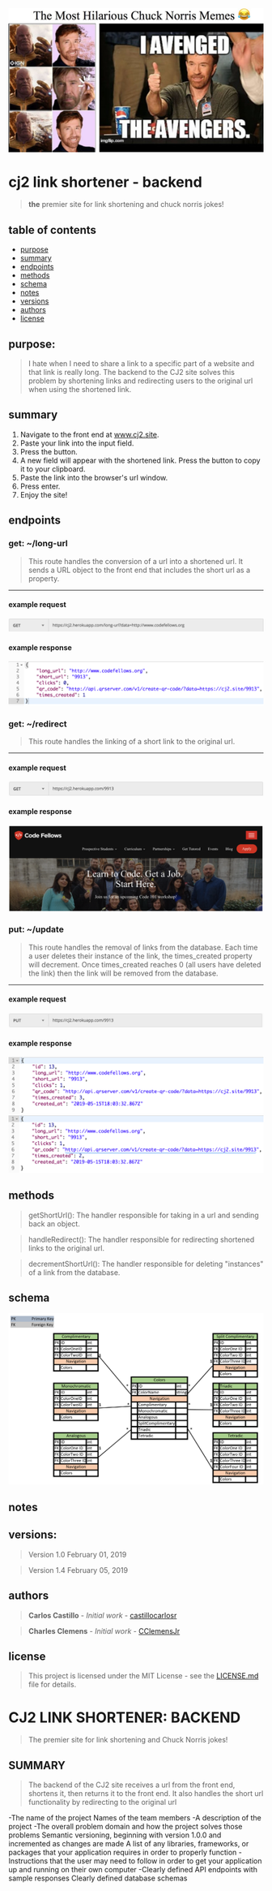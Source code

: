 ![alt text](https://github.com/cj2-site/cj2_backend/blob/master/assets/chucknorrismeme.jpg "chuck norris")

# cj2 link shortener - backend
> **the** premier site for link shortening and chuck norris jokes!

## table of contents
* [purpose](#purpose)
* [summary](#summary)
* [endpoints](#endpoints)
* [methods](#methods)
* [schema](#schema)
* [notes](#notes)
* [versions](#versions)
* [authors](#authors)
* [license](#license)



## purpose:
> I hate when I need to share a link to a specific part of a website and that link is really long. The backend to the CJ2 site solves this problem by shortening links and redirecting users to the original url when using the shortened link. 

## summary
1. Navigate to the front end at www.cj2.site.
2. Paste your link into the input field.
3. Press the button.
4. A new field will appear with the shortened link. Press the button to copy it to your clipboard.
5. Paste the link into the browser's url window.
6. Press enter.
7. Enjoy the site!

## endpoints
### get: ~/long-url
> This route handles the conversion of a url into a shortened url. It sends a URL object to the front end that includes the short url as a property.
___
#### example request
![alt text](https://github.com/cj2-site/cj2_backend/blob/master/assets/long-urlrequest.png "An example request")

#### example response
![alt text](https://github.com/cj2-site/cj2_backend/blob/master/assets/long-urlresponse.png "An example response")


### get: ~/redirect
> This route handles the linking of a short link to the original url.
___
#### example request
![alt text](https://github.com/cj2-site/cj2_backend/blob/master/assets/redirectrequest.png "An example request")

#### example response
![alt text](https://github.com/cj2-site/cj2_backend/blob/master/assets/redirectresponse.png "An example response")


### put: ~/update
> This route handles the removal of links from the database. Each time a user deletes their instance of the link, the times_created property will decrement. Once times_created reaches 0 (all users have deleted the link) then the link will be removed from the database.
___
#### example request
![alt text](https://github.com/cj2-site/cj2_backend/blob/master/assets/decrementrequest.png "An example request")

#### example response
![alt text](https://github.com/cj2-site/cj2_backend/blob/master/assets/decrementresponse1.png "An example response")
![alt text](https://github.com/cj2-site/cj2_backend/blob/master/assets/decrementresponse2.png "An example response")

## methods
> getShortUrl(): The handler responsible for taking in a url and sending back an object.

> handleRedirect(): The handler responsible for redirecting shortened links to the original url.

> decrementShortUrl(): The handler responsible for deleting "instances" of a link from the database.


## schema
![alt text](https://github.com/clothing-color-coordinator/API/blob/master/assets/MidtermTables.PNG "Database Schema")

## notes


## versions:
> Version 1.0  February 01, 2019

> Version 1.4 February 05, 2019

## authors
> **Carlos Castillo** - *Initial work* - [castillocarlosr](https://github.com/castillocarlosr])

> **Charles Clemens** - *Initial work* - [CClemensJr](https://github.com/CClemensJr)

## license
> This project is licensed under the MIT License - see the [LICENSE.md](LICENSE.md) file for details.




# CJ2 LINK SHORTENER: BACKEND
> The premier site for link shortening and Chuck Norris jokes!

## SUMMARY
> The backend of the CJ2 site receives a url from the front end, shortens it, then returns it to the front end. It also handles the short url functionality by redirecting to the original url


-The name of the project
Names of the team members
-A description of the project
-The overall problem domain and how the project solves those problems
Semantic versioning, beginning with version 1.0.0 and incremented as changes are made
A list of any libraries, frameworks, or packages that your application requires in order to properly function
-Instructions that the user may need to follow in order to get your application up and running on their own computer
-Clearly defined API endpoints with sample responses
Clearly defined database schemas
